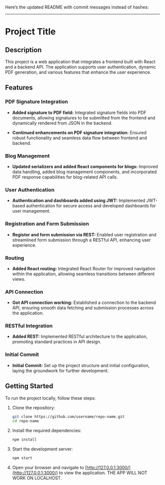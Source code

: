 Here’s the updated README with commit messages instead of hashes:

---

# Project Title

## Description

This project is a web application that integrates a frontend built with React and a backend API. The application supports user authentication, dynamic PDF generation, and various features that enhance the user experience.

## Features

### PDF Signature Integration
- **Added signature to PDF field:** Integrated signature fields into PDF documents, allowing signatures to be submitted from the frontend and dynamically rendered from JSON in the backend.

- **Continued enhancements on PDF signature integration:** Ensured robust functionality and seamless data flow between frontend and backend.

### Blog Management
- **Updated serializers and added React components for blogs:** Improved data handling, added blog management components, and incorporated PDF response capabilities for blog-related API calls.

### User Authentication
- **Authentication and dashboards added using JWT:** Implemented JWT-based authentication for secure access and developed dashboards for user management.

### Registration and Form Submission
- **Register and form submission via REST:** Enabled user registration and streamlined form submission through a RESTful API, enhancing user experience.

### Routing
- **Added React routing:** Integrated React Router for improved navigation within the application, allowing seamless transitions between different views.

### API Connection
- **Got API connection working:** Established a connection to the backend API, ensuring smooth data fetching and submission processes across the application.

### RESTful Integration
- **Added REST:** Implemented RESTful architecture to the application, promoting standard practices in API design.

### Initial Commit
- **Initial Commit:** Set up the project structure and initial configuration, laying the groundwork for further development.

## Getting Started

To run the project locally, follow these steps:

1. Clone the repository:
   ```bash
   git clone https://github.com/username/repo-name.git
   cd repo-name
   ```

2. Install the required dependencies:
   ```bash
   npm install
   ```

3. Start the development server:
   ```bash
   npm start
   ```

4. Open your browser and navigate to [http://127.0.0.1:3000/](http://127.0.0.1:3000/) to view the application. THE APP WILL NOT WORK ON LOCALHOST. 

